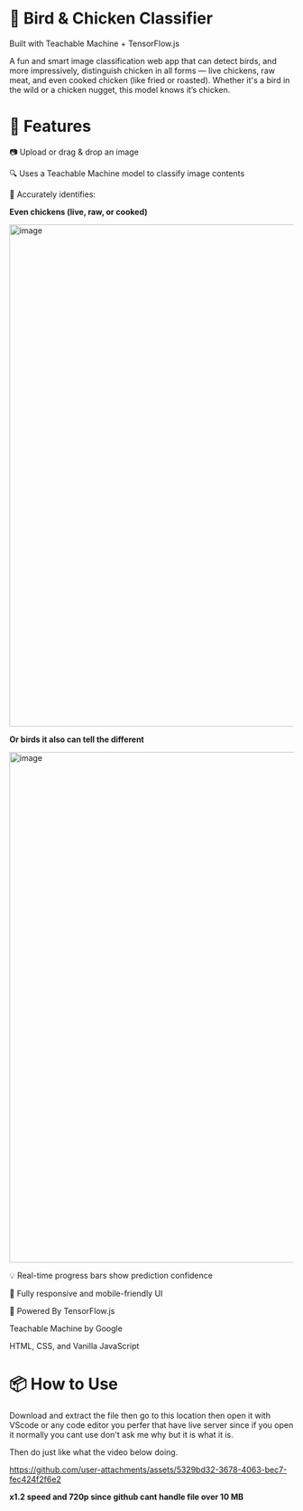 # 🐔 Bird & Chicken Classifier
Built with Teachable Machine + TensorFlow.js

A fun and smart image classification web app that can detect birds, and more impressively, distinguish chicken in all forms — live chickens, raw meat, and even cooked chicken (like fried or roasted). Whether it's a bird in the wild or a chicken nugget, this model knows it’s chicken.

# 🚀 Features
📷 Upload or drag & drop an image

🔍 Uses a Teachable Machine model to classify image contents

🍗 Accurately identifies:

**Even chickens (live, raw, or cooked)**

<img width="1155" height="889" alt="image" src="https://github.com/user-attachments/assets/6c41243b-3c88-4fb2-bd26-7578a855f33b" />


**Or birds it also can tell the different**

<img width="1066" height="904" alt="image" src="https://github.com/user-attachments/assets/d47fbdf8-a8ac-4bd7-b114-01ed17debb33" />


💡 Real-time progress bars show prediction confidence

📱 Fully responsive and mobile-friendly UI

🧠 Powered By
TensorFlow.js

Teachable Machine by Google

HTML, CSS, and Vanilla JavaScript

# 📦 How to Use

Download and extract the file then go to this location then open it with VScode or any code editor you perfer that have live server since if you open it normally you cant use don't ask me why but it is what it is.

Then do just like what the video below doing.

https://github.com/user-attachments/assets/5329bd32-3678-4063-bec7-fec424f2f6e2

**x1.2 speed and 720p since github cant handle file over 10 MB**
